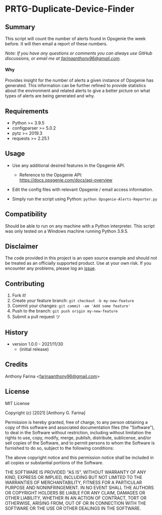 # PRTG-Duplicate-Device-Finder

## Summary
This script will count the number of alerts found in Opsgenie the week before. 
It will then email a report of these numbers.

_Note: If you have any questions or comments you can always use GitHub
discussions, or email me at farinaanthony96@gmail.com._

#### Why
Provides insight for the number of alerts a given instance of Opsgenie has 
generated. This information can be further refined to provide statistics about 
the environment and related alerts to give a better picture on what types of 
alerts are being generated and why.

## Requirements
- Python >= 3.9.5
- configparser >= 5.0.2
- pytz >= 2019.3
- requests >= 2.25.1

## Usage
- Use any additional desired features in the Opsgenie API.
    - Reference to the Opsgenie API: https://docs.opsgenie.com/docs/api-overview

- Edit the config files with relevant Opsgenie / email access information.

- Simply run the script using Python:
  `python Opsgenie-Alerts-Reporter.py`

## Compatibility
Should be able to run on any machine with a Python interpreter. This script
was only tested on a Windows machine running Python 3.9.5.

## Disclaimer
The code provided in this project is an open source example and should not
be treated as an officially supported product. Use at your own risk. If you
encounter any problems, please log an
[issue](https://github.com/CC-Digital-Innovation/Opsgenie-Alerts-Reporter/issues).

## Contributing
1. Fork it!
2. Create your feature branch: `git checkout -b my-new-feature`
3. Commit your changes: `git commit -am 'Add some feature'`
4. Push to the branch: `git push origin my-new-feature`
5. Submit a pull request ツ

## History
-  version 1.0.0 - 2021/11/30
    - (initial release)

## Credits
Anthony Farina <<farinaanthony96@gmail.com>>

## License
MIT License

Copyright (c) [2021] [Anthony G. Farina]

Permission is hereby granted, free of charge, to any person obtaining a
copy of this software and associated documentation files (the "Software"),
to deal in the Software without restriction, including without limitation
the rights to use, copy, modify, merge, publish, distribute, sublicense,
and/or sell copies of the Software, and to permit persons to whom the
Software is furnished to do so, subject to the following conditions:

The above copyright notice and this permission notice shall be included in
all copies or substantial portions of the Software.

THE SOFTWARE IS PROVIDED "AS IS", WITHOUT WARRANTY OF ANY KIND, EXPRESS OR
IMPLIED, INCLUDING BUT NOT LIMITED TO THE WARRANTIES OF MERCHANTABILITY,
FITNESS FOR A PARTICULAR PURPOSE AND NONINFRINGEMENT. IN NO EVENT SHALL THE
AUTHORS OR COPYRIGHT HOLDERS BE LIABLE FOR ANY CLAIM, DAMAGES OR OTHER
LIABILITY, WHETHER IN AN ACTION OF CONTRACT, TORT OR OTHERWISE, ARISING
FROM, OUT OF OR IN CONNECTION WITH THE SOFTWARE OR THE USE OR OTHER
DEALINGS IN THE SOFTWARE.

